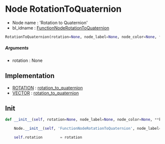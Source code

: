 # Node RotationToQuaternion

- Node name : 'Rotation to Quaternion'
- bl_idname : [FunctionNodeRotationToQuaternion](https://docs.blender.org/api/current/bpy.types.FunctionNodeRotationToQuaternion.html)


``` python
RotationToQuaternion(rotation=None, node_label=None, node_color=None, **kwargs)
```
##### Arguments

- rotation : None

## Implementation

- [ROTATION](/docs/GeoNodes/socket_ROTATION.md) : [rotation_to_quaternion](/docs/GeoNodes/socket_ROTATION.md#rotation_to_quaternion)
- [VECTOR](/docs/GeoNodes/socket_VECTOR.md) : [rotation_to_quaternion](/docs/GeoNodes/socket_VECTOR.md#rotation_to_quaternion)

## Init

``` python
def __init__(self, rotation=None, node_label=None, node_color=None, **kwargs):

    Node.__init__(self, 'FunctionNodeRotationToQuaternion', node_label=node_label, node_color=node_color, **kwargs)

    self.rotation        = rotation
```
